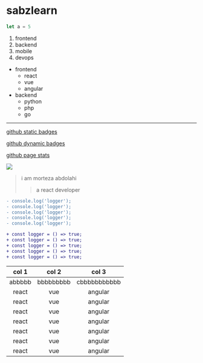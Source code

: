 # sabzlearn
```javascript
let a = 5
```
1. frontend
2. backend
3. mobile
4. devops

- frontend
    - react
    - vue
    - angular
- backend
    - python
    - php
    - go
---
[github static badges](https://github.com/alexandresanlim/Badges4-README.md-Profile?tab=readme-ov-file#-games-)

[github dynamic badges](https://github.com/alexandresanlim/Badges4-README.md-Profile-Dynamic)

[github page stats](https://github.com/anuraghazra/github-readme-stats)

![](https://github-readme-activity-graph.vercel.app/graph?username=morteza2323&theme=react)

> i am morteza abdolahi
>> a react developer

```diff
- console.log('logger');
- console.log('logger');
- console.log('logger');
- console.log('logger');
- console.log('logger');

+ const logger = () => true;
+ const logger = () => true;
+ const logger = () => true;
+ const logger = () => true;
+ const logger = () => true;
```

|col 1|col 2|col 3|
| :--: | :--: | :--: |
| abbbbb | bbbbbbbbb | cbbbbbbbbbbb |
| react | vue | angular |
| react | vue | angular |
| react | vue | angular |
| react | vue | angular |
| react | vue | angular |
| react | vue | angular |
| react | vue | angular |
